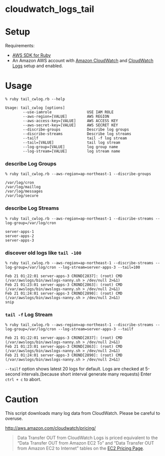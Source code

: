 # cloudwatch_logs_tail

Setup
=====

Requirements:
* [AWS SDK for Ruby](http://aws.amazon.com/sdk-for-ruby/)
* An Amazon AWS account with [Amazon CloudWatch](https://aws.amazon.com/cloudwatch/) and [CloudWatch Logs](http://aws.amazon.com/cloudwatch/) setup and enabled.

Usage
=====

```
% ruby tail_cwlog.rb --help

Usage: tail_cwlog [options]
        --use-iamrole                USE IAM ROLE
        --aws-region=[VALUE]         AWS REGION
        --aws-access-key=[VALUE]     AWS ACCESS KEY
        --aws-secret-key=[VALUE]     AWS SECRET KEY
        --discribe-groups            Describe log groups
        --discribe-streams           Describe log streams
        --tailf                      tail -f log stream
        --tail=[VALUE]               tail log stream
        --log-group=[VALUE]          log group name
        --log-stream=[VALUE]         log stream name
```

### describe Log Groups
```
% ruby tail_cwlog.rb --aws-region=ap-northeast-1 --discribe-groups

/var/log/cron
/var/log/maillog
/var/log/messages
/var/log/secure
```

### describe Log Streams
```
% ruby tail_cwlog.rb --aws-region=ap-northeast-1 --discribe-streams --log-group=/var/log/cron

server-apps-1
server-apps-2
server-apps-3
```

### discover old logs like `tail -100`
```
% ruby tail_cwlog.rb --aws-region=ap-northeast-1 --discribe-streams --log-group=/var/log/cron --log-stream=server-apps-3 --tail=100

Feb 21 01:22:01 server-apps-3 CROND[2837]: (root) CMD (/var/awslogs/bin/awslogs-nanny.sh > /dev/null 2>&1)
Feb 21 01:23:01 server-apps-3 CROND[2863]: (root) CMD (/var/awslogs/bin/awslogs-nanny.sh > /dev/null 2>&1)
Feb 21 01:24:01 server-apps-3 CROND[2890]: (root) CMD (/var/awslogs/bin/awslogs-nanny.sh > /dev/null 2>&1)
snip
```

### `tail -f` Log Stream
```
% ruby tail_cwlog.rb --aws-region=ap-northeast-1 --discribe-streams --log-group=/var/log/cron --log-stream=server-apps-3 --tailf

Feb 21 01:22:01 server-apps-3 CROND[2837]: (root) CMD (/var/awslogs/bin/awslogs-nanny.sh > /dev/null 2>&1)
Feb 21 01:23:01 server-apps-3 CROND[2863]: (root) CMD (/var/awslogs/bin/awslogs-nanny.sh > /dev/null 2>&1)
Feb 21 01:24:01 server-apps-3 CROND[2890]: (root) CMD (/var/awslogs/bin/awslogs-nanny.sh > /dev/null 2>&1)
```
`--tailf` option shows latest 20 logs for default.
Logs are checked at 5-second intervals.(because short interval generate many requests)
Enter `ctrl + c` to abort.

# Caution
This script downloads many log data from CloudWatch.
Please be careful to overuse.

http://aws.amazon.com/cloudwatch/pricing/
> Data Transfer OUT from CloudWatch Logs is priced equivalent to the “Data Transfer OUT from Amazon EC2 To” and “Data Transfer OUT from Amazon EC2 to Internet” tables on the [EC2 Pricing Page](http://aws.amazon.com/ec2/pricing/).
